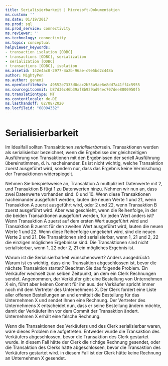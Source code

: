 ```yaml
---
title: Serialisierbarkeit | Microsoft-Dokumentation
ms.custom: ''
ms.date: 01/19/2017
ms.prod: sql
ms.prod_service: connectivity
ms.reviewer: ''
ms.technology: connectivity
ms.topic: conceptual
helpviewer_keywords:
- transaction isolation [ODBC]
- transactions [ODBC], serialization
- serialization [ODBC]
- transactions [ODBC], isolation
ms.assetid: 142e4ac0-2977-4a2b-96ae-c9e5bd2c448a
author: MightyPen
ms.author: genemi
ms.openlocfilehash: 49552e7333d8cac2b55a9ae6e8dd7a41ff4c5955
ms.sourcegitcommit: b87d36c46b39af8b929ad94ec707dee8800950f5
ms.translationtype: MT
ms.contentlocale: de-DE
ms.lasthandoff: 02/08/2020
ms.locfileid: "68094332"
---
```

# <a name="serializability"></a>Serialisierbarkeit
Im Idealfall sollten Transaktionen *serialisierbar*sein. Transaktionen werden als serialisierbar bezeichnet, wenn die Ergebnisse der gleichzeitigen Ausführung von Transaktionen mit den Ergebnissen der seriell Ausführung übereinstimmen, d. h. nacheinander. Es ist nicht wichtig, welche Transaktion zuerst ausgeführt wird, sondern nur, dass das Ergebnis keine Vermischung der Transaktionen widerspiegelt.  
  
 Nehmen Sie beispielsweise an, Transaktion A multipliziert Datenwerte mit 2, und Transaktion B fügt 1 zu Datenwerten hinzu. Nehmen wir nun an, dass zwei Datenwerte vorhanden sind: 0 und 10. Wenn diese Transaktionen nacheinander ausgeführt werden, lauten die neuen Werte 1 und 21, wenn Transaktion A zuerst ausgeführt wird, oder 2 und 22, wenn Transaktion B zuerst ausgeführt wird. Aber was geschieht, wenn die Reihenfolge, in der die beiden Transaktionen ausgeführt werden, für jeden Wert anders ist? Wenn Transaktion A zuerst auf dem ersten Wert ausgeführt wird und Transaktion B zuerst für den zweiten Wert ausgeführt wird, lauten die neuen Werte 1 und 22. Wenn diese Reihenfolge umgekehrt wird, sind die neuen Werte 2 und 21. Die Transaktionen sind serialisierbar, wenn 1, 21 und 2, 22 die einzigen möglichen Ergebnisse sind. Die Transaktionen sind nicht serialisierbar, wenn 1, 22 oder 2, 21 ein mögliches Ergebnis ist.  
  
 Warum ist die Serialisierbarkeit wünschenswert? Anders ausgedrückt: Warum ist es wichtig, dass eine Transaktion abgeschlossen ist, bevor die nächste Transaktion startet? Beachten Sie das folgende Problem. Ein Verkäufer wechselt zum selben Zeitpunkt, an dem ein Clerk Rechnungen sendet. Angenommen, der Verkäufer gibt eine Bestellung von Unternehmen X ein, führt aber keinen Commit für ihn aus. der Verkäufer spricht immer noch mit dem Vertreter des Unternehmens X. Der Clerk fordert eine Liste aller offenen Bestellungen an und ermittelt die Bestellung für das Unternehmen X und sendet Ihnen eine Rechnung. Der Vertreter des Unternehmens X entscheidet nun, dass er seine Bestellung ändern möchte, damit der Verkäufer ihn vor dem Commit der Transaktion ändert. Unternehmen X erhält eine falsche Rechnung.  
  
 Wenn die Transaktionen des Verkäufers und des Clerk serialisierbar waren, wäre dieses Problem nie aufgetreten. Entweder wurde die Transaktion des Verkäufers abgeschlossen, bevor die Transaktion des Clerk gestartet wurde. in diesem Fall hätte der Clerk die richtige Rechnung gesendet, oder die Transaktion des Clerks hätte abgeschlossen, bevor die Transaktion des Verkäufers gestartet wird. in diesem Fall ist der Clerk hätte keine Rechnung an Unternehmen X gesendet.
